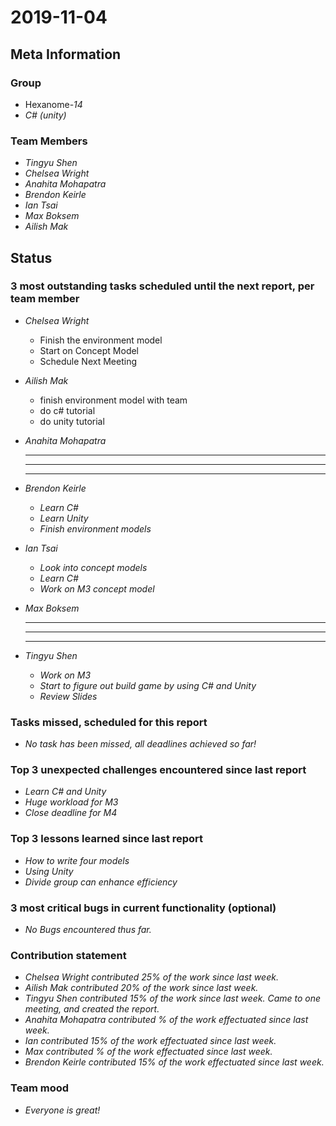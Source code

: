 # 2019-11-04

## Meta Information

### Group

 * Hexanome-*14*
 * *C# (unity)*

### Team Members

 * *Tingyu Shen*
 * *Chelsea Wright*
 * *Anahita Mohapatra*
 * *Brendon Keirle*
 * *Ian Tsai*
 * *Max Boksem*
 * *Ailish Mak*

## Status

### 3 most outstanding tasks scheduled until the next report, per team member

 * *Chelsea Wright*
   * Finish the environment model
   * Start on Concept Model
   * Schedule Next Meeting
   
   
 * *Ailish Mak*
   * finish environment model with team
   * do c# tutorial
   * do unity tutorial
 
 
 * *Anahita Mohapatra*
   * **
   * **
   * **
 
 * *Brendon Keirle*
   * *Learn C#*
   * *Learn Unity*
   * *Finish environment models*
 
 
 * *Ian Tsai*
   * *Look into concept models*
   * *Learn C#*
   * *Work on M3 concept model*


 * *Max Boksem*
   * **
   * **
   * **
 
 
 * *Tingyu Shen*
   * *Work on M3*
   * *Start to figure out build game by using C# and Unity*
   * *Review Slides*



### Tasks missed, scheduled for this report

 * *No task has been missed, all deadlines achieved so far!*

### Top 3 unexpected challenges encountered since last report

 * *Learn C# and Unity*
 * *Huge workload for M3*
 * *Close deadline for M4*
 

### Top 3 lessons learned since last report

   * *How to write four models*
   * *Using Unity*
   * *Divide group can enhance efficiency*

### 3 most critical bugs in current functionality (optional)

 * *No Bugs encountered thus far.*

### Contribution statement

 * *Chelsea Wright contributed 25% of the work since last week.*
 * *Ailish Mak contributed 20% of the work since last week.*
 * *Tingyu Shen contributed 15% of the work since last week. Came to one meeting, and created the report.*
 * *Anahita Mohapatra contributed % of the work effectuated since last week.*
 * *Ian contributed 15% of the work effectuated since last week.*
 * *Max contributed % of the work effectuated since last week.*
 * *Brendon Keirle contributed 15% of the work effectuated since last week.*

### Team mood

 * *Everyone is great!*

